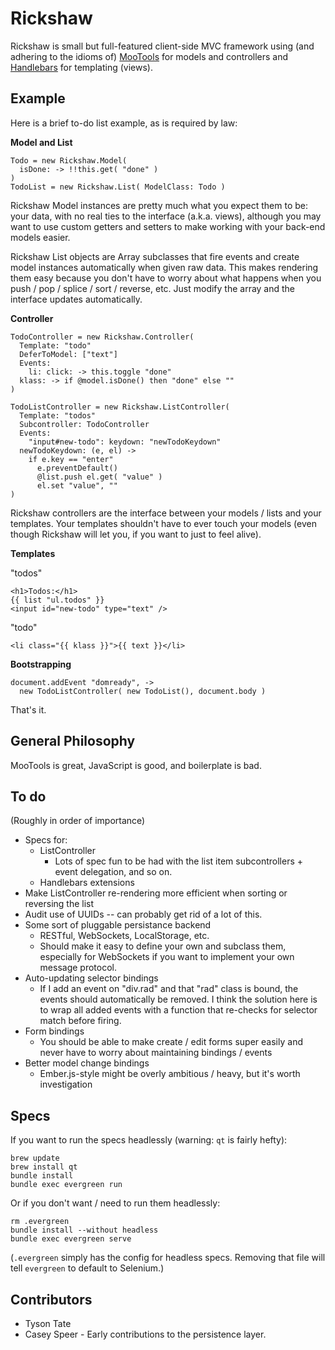 Rickshaw
========

Rickshaw is small but full-featured client-side MVC framework using (and
adhering to the idioms of) [MooTools][mootools] for models and controllers and
[Handlebars][handlebars] for templating (views).

Example
-------

Here is a brief to-do list example, as is required by law:

**Model and List**

    Todo = new Rickshaw.Model(
      isDone: -> !!this.get( "done" )
    )
    TodoList = new Rickshaw.List( ModelClass: Todo )

Rickshaw Model instances are pretty much what you expect them to be: your data,
with no real ties to the interface (a.k.a. views), although you may want to use
custom getters and setters to make working with your back-end models easier.

Rickshaw List objects are Array subclasses that fire events and create model
instances automatically when given raw data. This makes rendering them easy
because you don't have to worry about what happens when you push / pop /
splice / sort / reverse, etc. Just modify the array and the interface updates
automatically.

**Controller**

    TodoController = new Rickshaw.Controller(
      Template: "todo"
      DeferToModel: ["text"]
      Events:
        li: click: -> this.toggle "done"
      klass: -> if @model.isDone() then "done" else ""
    )
    
    TodoListController = new Rickshaw.ListController(
      Template: "todos"
      Subcontroller: TodoController
      Events:
        "input#new-todo": keydown: "newTodoKeydown"
      newTodoKeydown: (e, el) ->
        if e.key == "enter"
          e.preventDefault()
          @list.push el.get( "value" )
          el.set "value", ""
    )

Rickshaw controllers are the interface between your models / lists and your
templates. Your templates shouldn't have to ever touch your models (even
though Rickshaw will let you, if you want to just to feel alive).

**Templates**

"todos"

    <h1>Todos:</h1>
    {{ list "ul.todos" }}
    <input id="new-todo" type="text" />

"todo"

    <li class="{{ klass }}">{{ text }}</li>

**Bootstrapping**

    document.addEvent "domready", ->
      new TodoListController( new TodoList(), document.body )

That's it.

[mootools]: http://mootools.net
[handlebars]: http://handlebarsjs.com/

General Philosophy
------------------

MooTools is great, JavaScript is good, and boilerplate is bad.

To do
-----

(Roughly in order of importance)

* Specs for:
  * ListController
    * Lots of spec fun to be had with the list item subcontrollers + event delegation, and so on.
  * Handlebars extensions
* Make ListController re-rendering more efficient when sorting or reversing the list
* Audit use of UUIDs -- can probably get rid of a lot of this.
* Some sort of pluggable persistance backend
  * RESTful, WebSockets, LocalStorage, etc.
  * Should make it easy to define your own and subclass them, especially for
    WebSockets if you want to implement your own message protocol.
* Auto-updating selector bindings
  * If I add an event on "div.rad" and that "rad" class is bound, the events
    should automatically be removed. I think the solution here is to wrap all
    added events with a function that re-checks for selector match before
    firing.
* Form bindings
  * You should be able to make create / edit forms super easily and never
    have to worry about maintaining bindings / events
* Better model change bindings
  * Ember.js-style might be overly ambitious / heavy, but it's worth
    investigation

Specs
-----

If you want to run the specs headlessly (warning: `qt` is fairly hefty):

    brew update
    brew install qt
    bundle install
    bundle exec evergreen run

Or if you don't want / need to run them headlessly:

    rm .evergreen
    bundle install --without headless
    bundle exec evergreen serve

(`.evergreen` simply has the config for headless specs. Removing that file
will tell `evergreen` to default to Selenium.)

Contributors
------------

* Tyson Tate
* Casey Speer - Early contributions to the persistence layer.
